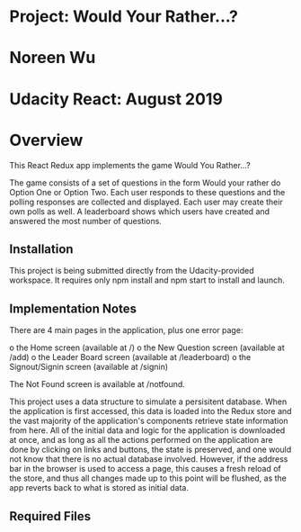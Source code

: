 # Project: Would Your Rather...?
# Noreen Wu 
# Udacity React: August 2019

# Overview

This React Redux app implements the game Would You Rather...?

The game consists of a set of questions in the form Would your rather do Option One or Option Two. 
Each user responds to these questions and the polling responses are collected and displayed. 
Each user may create their own polls as well. A leaderboard shows which users have created and 
answered the most number of questions.


## Installation

This project is being submitted directly from the Udacity-provided workspace. It requires only 
npm install and npm start to install and launch.


## Implementation Notes

There are 4 main pages in the application, plus one error page:

  o the Home screen  (available at /)
  o the New Question screen (available at /add)
  o the Leader Board screen (available at /leaderboard)
  o the Signout/Signin screen (available at /signin)
  
The Not Found screen is available at /notfound.

This project uses a data structure to simulate a persisitent database. When the
application is first accessed, this data is loaded into the Redux store and
the vast majority of the application's components retrieve state information
from here. All of the initial data and logic for the application is downloaded
at once, and as long as all the actions performed on the application are done
by clicking on links and buttons, the state is preserved, and one would not know
that there is no actual database involved. However, if the address bar in 
the browser is used to access a page, this causes a fresh reload of the store,
and thus all changes made up to this point will be flushed, as the app reverts
back to what is stored as initial data. 
  

## Required Files

